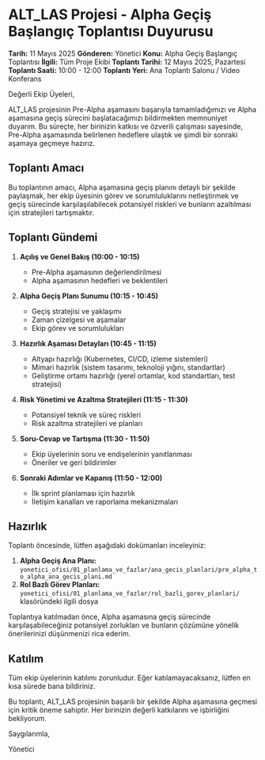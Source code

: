 # ALT_LAS Projesi - Alpha Geçiş Başlangıç Toplantısı Duyurusu

**Tarih:** 11 Mayıs 2025
**Gönderen:** Yönetici
**Konu:** Alpha Geçiş Başlangıç Toplantısı
**İlgili:** Tüm Proje Ekibi
**Toplantı Tarihi:** 12 Mayıs 2025, Pazartesi
**Toplantı Saati:** 10:00 - 12:00
**Toplantı Yeri:** Ana Toplantı Salonu / Video Konferans

Değerli Ekip Üyeleri,

ALT_LAS projesinin Pre-Alpha aşamasını başarıyla tamamladığımızı ve Alpha aşamasına geçiş sürecini başlatacağımızı bildirmekten memnuniyet duyarım. Bu süreçte, her birinizin katkısı ve özverili çalışması sayesinde, Pre-Alpha aşamasında belirlenen hedeflere ulaştık ve şimdi bir sonraki aşamaya geçmeye hazırız.

## Toplantı Amacı

Bu toplantının amacı, Alpha aşamasına geçiş planını detaylı bir şekilde paylaşmak, her ekip üyesinin görev ve sorumluluklarını netleştirmek ve geçiş sürecinde karşılaşılabilecek potansiyel riskleri ve bunların azaltılması için stratejileri tartışmaktır.

## Toplantı Gündemi

1. **Açılış ve Genel Bakış (10:00 - 10:15)**
   - Pre-Alpha aşamasının değerlendirilmesi
   - Alpha aşamasının hedefleri ve beklentileri

2. **Alpha Geçiş Planı Sunumu (10:15 - 10:45)**
   - Geçiş stratejisi ve yaklaşımı
   - Zaman çizelgesi ve aşamalar
   - Ekip görev ve sorumlulukları

3. **Hazırlık Aşaması Detayları (10:45 - 11:15)**
   - Altyapı hazırlığı (Kubernetes, CI/CD, izleme sistemleri)
   - Mimari hazırlık (sistem tasarımı, teknoloji yığını, standartlar)
   - Geliştirme ortamı hazırlığı (yerel ortamlar, kod standartları, test stratejisi)

4. **Risk Yönetimi ve Azaltma Stratejileri (11:15 - 11:30)**
   - Potansiyel teknik ve süreç riskleri
   - Risk azaltma stratejileri ve planları

5. **Soru-Cevap ve Tartışma (11:30 - 11:50)**
   - Ekip üyelerinin soru ve endişelerinin yanıtlanması
   - Öneriler ve geri bildirimler

6. **Sonraki Adımlar ve Kapanış (11:50 - 12:00)**
   - İlk sprint planlaması için hazırlık
   - İletişim kanalları ve raporlama mekanizmaları

## Hazırlık

Toplantı öncesinde, lütfen aşağıdaki dokümanları inceleyiniz:

1. **Alpha Geçiş Ana Planı:** `yonetici_ofisi/01_planlama_ve_fazlar/ana_gecis_planlari/pre_alpha_to_alpha_ana_gecis_plani.md`
2. **Rol Bazlı Görev Planları:** `yonetici_ofisi/01_planlama_ve_fazlar/rol_bazli_gorev_planlari/` klasöründeki ilgili dosya

Toplantıya katılmadan önce, Alpha aşamasına geçiş sürecinde karşılaşabileceğiniz potansiyel zorlukları ve bunların çözümüne yönelik önerilerinizi düşünmenizi rica ederim.

## Katılım

Tüm ekip üyelerinin katılımı zorunludur. Eğer katılamayacaksanız, lütfen en kısa sürede bana bildiriniz.

Bu toplantı, ALT_LAS projesinin başarılı bir şekilde Alpha aşamasına geçmesi için kritik öneme sahiptir. Her birinizin değerli katkılarını ve işbirliğini bekliyorum.

Saygılarımla,

Yönetici
